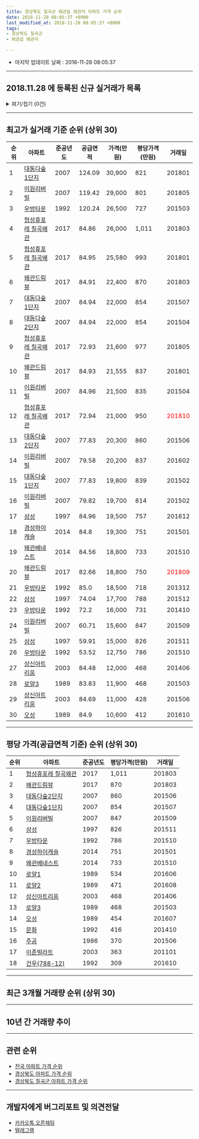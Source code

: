 ```yaml
---
title: 경상북도 칠곡군 왜관읍 왜관리 아파트 가격 순위
date: 2018-11-28 08:05:37 +0900
last_modified_at: 2018-11-28 08:05:37 +0900
tags:
- 경상북도 칠곡군
- 왜관읍 왜관리

---
```


* 마지막 업데이트 날짜 : 2018-11-28 08:05:37

---

## 2018.11.28 에 등록된 신규 실거래가 목록

<details>
<summary>펴기/접기 (0건)</summary>
<div markdown="1">

|아파트|준공년도|공급면적|가격(만원)|평당가격(만원)|거래일|
|---|---|---|---|---|---|
|없음||||||


</div>
</details>

---

## 최고가 실거래 기준 순위 (상위 30)


|순위|아파트|준공년도|공급면적|가격(만원)|평당가격(만원)|거래일|
|---|---|---|---|---|---|---|
|1|[대동다숲1단지](https://search.naver.com/search.naver?query=%EA%B2%BD%EC%83%81%EB%B6%81%EB%8F%84+%EC%B9%A0%EA%B3%A1%EA%B5%B0+%EC%99%9C%EA%B4%80%EC%9D%8D+%EC%99%9C%EA%B4%80%EB%A6%AC+%EB%8C%80%EB%8F%99%EB%8B%A4%EC%88%B21%EB%8B%A8%EC%A7%80)|2007|124.09|30,900|821|201801|
|2|[이원리버빌](https://search.naver.com/search.naver?query=%EA%B2%BD%EC%83%81%EB%B6%81%EB%8F%84+%EC%B9%A0%EA%B3%A1%EA%B5%B0+%EC%99%9C%EA%B4%80%EC%9D%8D+%EC%99%9C%EA%B4%80%EB%A6%AC+%EC%9D%B4%EC%9B%90%EB%A6%AC%EB%B2%84%EB%B9%8C)|2007|119.42|29,000|801|201805|
|3|[우방타운](https://search.naver.com/search.naver?query=%EA%B2%BD%EC%83%81%EB%B6%81%EB%8F%84+%EC%B9%A0%EA%B3%A1%EA%B5%B0+%EC%99%9C%EA%B4%80%EC%9D%8D+%EC%99%9C%EA%B4%80%EB%A6%AC+%EC%9A%B0%EB%B0%A9%ED%83%80%EC%9A%B4)|1992|120.24|26,500|727|201503|
|4|[협성휴포레 칠곡왜관](https://search.naver.com/search.naver?query=%EA%B2%BD%EC%83%81%EB%B6%81%EB%8F%84+%EC%B9%A0%EA%B3%A1%EA%B5%B0+%EC%99%9C%EA%B4%80%EC%9D%8D+%EC%99%9C%EA%B4%80%EB%A6%AC+%ED%98%91%EC%84%B1%ED%9C%B4%ED%8F%AC%EB%A0%88+%EC%B9%A0%EA%B3%A1%EC%99%9C%EA%B4%80)|2017|84.86|26,000|1,011|201803|
|5|[협성휴포레 칠곡왜관](https://search.naver.com/search.naver?query=%EA%B2%BD%EC%83%81%EB%B6%81%EB%8F%84+%EC%B9%A0%EA%B3%A1%EA%B5%B0+%EC%99%9C%EA%B4%80%EC%9D%8D+%EC%99%9C%EA%B4%80%EB%A6%AC+%ED%98%91%EC%84%B1%ED%9C%B4%ED%8F%AC%EB%A0%88+%EC%B9%A0%EA%B3%A1%EC%99%9C%EA%B4%80)|2017|84.95|25,580|993|201801|
|6|[왜관드림뷰](https://search.naver.com/search.naver?query=%EA%B2%BD%EC%83%81%EB%B6%81%EB%8F%84+%EC%B9%A0%EA%B3%A1%EA%B5%B0+%EC%99%9C%EA%B4%80%EC%9D%8D+%EC%99%9C%EA%B4%80%EB%A6%AC+%EC%99%9C%EA%B4%80%EB%93%9C%EB%A6%BC%EB%B7%B0)|2017|84.91|22,400|870|201803|
|7|[대동다숲1단지](https://search.naver.com/search.naver?query=%EA%B2%BD%EC%83%81%EB%B6%81%EB%8F%84+%EC%B9%A0%EA%B3%A1%EA%B5%B0+%EC%99%9C%EA%B4%80%EC%9D%8D+%EC%99%9C%EA%B4%80%EB%A6%AC+%EB%8C%80%EB%8F%99%EB%8B%A4%EC%88%B21%EB%8B%A8%EC%A7%80)|2007|84.94|22,000|854|201507|
|8|[대동다숲2단지](https://search.naver.com/search.naver?query=%EA%B2%BD%EC%83%81%EB%B6%81%EB%8F%84+%EC%B9%A0%EA%B3%A1%EA%B5%B0+%EC%99%9C%EA%B4%80%EC%9D%8D+%EC%99%9C%EA%B4%80%EB%A6%AC+%EB%8C%80%EB%8F%99%EB%8B%A4%EC%88%B22%EB%8B%A8%EC%A7%80)|2007|84.94|22,000|854|201504|
|9|[협성휴포레 칠곡왜관](https://search.naver.com/search.naver?query=%EA%B2%BD%EC%83%81%EB%B6%81%EB%8F%84+%EC%B9%A0%EA%B3%A1%EA%B5%B0+%EC%99%9C%EA%B4%80%EC%9D%8D+%EC%99%9C%EA%B4%80%EB%A6%AC+%ED%98%91%EC%84%B1%ED%9C%B4%ED%8F%AC%EB%A0%88+%EC%B9%A0%EA%B3%A1%EC%99%9C%EA%B4%80)|2017|72.93|21,600|977|201805|
|10|[왜관드림뷰](https://search.naver.com/search.naver?query=%EA%B2%BD%EC%83%81%EB%B6%81%EB%8F%84+%EC%B9%A0%EA%B3%A1%EA%B5%B0+%EC%99%9C%EA%B4%80%EC%9D%8D+%EC%99%9C%EA%B4%80%EB%A6%AC+%EC%99%9C%EA%B4%80%EB%93%9C%EB%A6%BC%EB%B7%B0)|2017|84.93|21,555|837|201801|
|11|[이원리버빌](https://search.naver.com/search.naver?query=%EA%B2%BD%EC%83%81%EB%B6%81%EB%8F%84+%EC%B9%A0%EA%B3%A1%EA%B5%B0+%EC%99%9C%EA%B4%80%EC%9D%8D+%EC%99%9C%EA%B4%80%EB%A6%AC+%EC%9D%B4%EC%9B%90%EB%A6%AC%EB%B2%84%EB%B9%8C)|2007|84.96|21,500|835|201504|
|12|[협성휴포레 칠곡왜관](https://search.naver.com/search.naver?query=%EA%B2%BD%EC%83%81%EB%B6%81%EB%8F%84+%EC%B9%A0%EA%B3%A1%EA%B5%B0+%EC%99%9C%EA%B4%80%EC%9D%8D+%EC%99%9C%EA%B4%80%EB%A6%AC+%ED%98%91%EC%84%B1%ED%9C%B4%ED%8F%AC%EB%A0%88+%EC%B9%A0%EA%B3%A1%EC%99%9C%EA%B4%80)|2017|72.94|21,000|950|<span style="color:red">201810</span>|
|13|[대동다숲2단지](https://search.naver.com/search.naver?query=%EA%B2%BD%EC%83%81%EB%B6%81%EB%8F%84+%EC%B9%A0%EA%B3%A1%EA%B5%B0+%EC%99%9C%EA%B4%80%EC%9D%8D+%EC%99%9C%EA%B4%80%EB%A6%AC+%EB%8C%80%EB%8F%99%EB%8B%A4%EC%88%B22%EB%8B%A8%EC%A7%80)|2007|77.83|20,300|860|201506|
|14|[이원리버빌](https://search.naver.com/search.naver?query=%EA%B2%BD%EC%83%81%EB%B6%81%EB%8F%84+%EC%B9%A0%EA%B3%A1%EA%B5%B0+%EC%99%9C%EA%B4%80%EC%9D%8D+%EC%99%9C%EA%B4%80%EB%A6%AC+%EC%9D%B4%EC%9B%90%EB%A6%AC%EB%B2%84%EB%B9%8C)|2007|79.58|20,200|837|201602|
|15|[대동다숲1단지](https://search.naver.com/search.naver?query=%EA%B2%BD%EC%83%81%EB%B6%81%EB%8F%84+%EC%B9%A0%EA%B3%A1%EA%B5%B0+%EC%99%9C%EA%B4%80%EC%9D%8D+%EC%99%9C%EA%B4%80%EB%A6%AC+%EB%8C%80%EB%8F%99%EB%8B%A4%EC%88%B21%EB%8B%A8%EC%A7%80)|2007|77.83|19,800|839|201502|
|16|[이원리버빌](https://search.naver.com/search.naver?query=%EA%B2%BD%EC%83%81%EB%B6%81%EB%8F%84+%EC%B9%A0%EA%B3%A1%EA%B5%B0+%EC%99%9C%EA%B4%80%EC%9D%8D+%EC%99%9C%EA%B4%80%EB%A6%AC+%EC%9D%B4%EC%9B%90%EB%A6%AC%EB%B2%84%EB%B9%8C)|2007|79.82|19,700|814|201502|
|17|[삼성](https://search.naver.com/search.naver?query=%EA%B2%BD%EC%83%81%EB%B6%81%EB%8F%84+%EC%B9%A0%EA%B3%A1%EA%B5%B0+%EC%99%9C%EA%B4%80%EC%9D%8D+%EC%99%9C%EA%B4%80%EB%A6%AC+%EC%82%BC%EC%84%B1)|1997|84.96|19,500|757|201612|
|18|[경성하이캐슬](https://search.naver.com/search.naver?query=%EA%B2%BD%EC%83%81%EB%B6%81%EB%8F%84+%EC%B9%A0%EA%B3%A1%EA%B5%B0+%EC%99%9C%EA%B4%80%EC%9D%8D+%EC%99%9C%EA%B4%80%EB%A6%AC+%EA%B2%BD%EC%84%B1%ED%95%98%EC%9D%B4%EC%BA%90%EC%8A%AC)|2014|84.8|19,300|751|201501|
|19|[왜관베네스트](https://search.naver.com/search.naver?query=%EA%B2%BD%EC%83%81%EB%B6%81%EB%8F%84+%EC%B9%A0%EA%B3%A1%EA%B5%B0+%EC%99%9C%EA%B4%80%EC%9D%8D+%EC%99%9C%EA%B4%80%EB%A6%AC+%EC%99%9C%EA%B4%80%EB%B2%A0%EB%84%A4%EC%8A%A4%ED%8A%B8)|2014|84.56|18,800|733|201510|
|20|[왜관드림뷰](https://search.naver.com/search.naver?query=%EA%B2%BD%EC%83%81%EB%B6%81%EB%8F%84+%EC%B9%A0%EA%B3%A1%EA%B5%B0+%EC%99%9C%EA%B4%80%EC%9D%8D+%EC%99%9C%EA%B4%80%EB%A6%AC+%EC%99%9C%EA%B4%80%EB%93%9C%EB%A6%BC%EB%B7%B0)|2017|82.66|18,800|750|<span style="color:red">201809</span>|
|21|[우방타운](https://search.naver.com/search.naver?query=%EA%B2%BD%EC%83%81%EB%B6%81%EB%8F%84+%EC%B9%A0%EA%B3%A1%EA%B5%B0+%EC%99%9C%EA%B4%80%EC%9D%8D+%EC%99%9C%EA%B4%80%EB%A6%AC+%EC%9A%B0%EB%B0%A9%ED%83%80%EC%9A%B4)|1992|85.0|18,500|718|201312|
|22|[삼성](https://search.naver.com/search.naver?query=%EA%B2%BD%EC%83%81%EB%B6%81%EB%8F%84+%EC%B9%A0%EA%B3%A1%EA%B5%B0+%EC%99%9C%EA%B4%80%EC%9D%8D+%EC%99%9C%EA%B4%80%EB%A6%AC+%EC%82%BC%EC%84%B1)|1997|74.04|17,700|788|201512|
|23|[우방타운](https://search.naver.com/search.naver?query=%EA%B2%BD%EC%83%81%EB%B6%81%EB%8F%84+%EC%B9%A0%EA%B3%A1%EA%B5%B0+%EC%99%9C%EA%B4%80%EC%9D%8D+%EC%99%9C%EA%B4%80%EB%A6%AC+%EC%9A%B0%EB%B0%A9%ED%83%80%EC%9A%B4)|1992|72.2|16,000|731|201410|
|24|[이원리버빌](https://search.naver.com/search.naver?query=%EA%B2%BD%EC%83%81%EB%B6%81%EB%8F%84+%EC%B9%A0%EA%B3%A1%EA%B5%B0+%EC%99%9C%EA%B4%80%EC%9D%8D+%EC%99%9C%EA%B4%80%EB%A6%AC+%EC%9D%B4%EC%9B%90%EB%A6%AC%EB%B2%84%EB%B9%8C)|2007|60.71|15,600|847|201509|
|25|[삼성](https://search.naver.com/search.naver?query=%EA%B2%BD%EC%83%81%EB%B6%81%EB%8F%84+%EC%B9%A0%EA%B3%A1%EA%B5%B0+%EC%99%9C%EA%B4%80%EC%9D%8D+%EC%99%9C%EA%B4%80%EB%A6%AC+%EC%82%BC%EC%84%B1)|1997|59.91|15,000|826|201511|
|26|[우방타운](https://search.naver.com/search.naver?query=%EA%B2%BD%EC%83%81%EB%B6%81%EB%8F%84+%EC%B9%A0%EA%B3%A1%EA%B5%B0+%EC%99%9C%EA%B4%80%EC%9D%8D+%EC%99%9C%EA%B4%80%EB%A6%AC+%EC%9A%B0%EB%B0%A9%ED%83%80%EC%9A%B4)|1992|53.52|12,750|786|201510|
|27|[상신아트리움](https://search.naver.com/search.naver?query=%EA%B2%BD%EC%83%81%EB%B6%81%EB%8F%84+%EC%B9%A0%EA%B3%A1%EA%B5%B0+%EC%99%9C%EA%B4%80%EC%9D%8D+%EC%99%9C%EA%B4%80%EB%A6%AC+%EC%83%81%EC%8B%A0%EC%95%84%ED%8A%B8%EB%A6%AC%EC%9B%80)|2003|84.48|12,000|468|201406|
|28|[로얄3](https://search.naver.com/search.naver?query=%EA%B2%BD%EC%83%81%EB%B6%81%EB%8F%84+%EC%B9%A0%EA%B3%A1%EA%B5%B0+%EC%99%9C%EA%B4%80%EC%9D%8D+%EC%99%9C%EA%B4%80%EB%A6%AC+%EB%A1%9C%EC%96%843)|1989|83.83|11,900|468|201503|
|29|[상신아트리움](https://search.naver.com/search.naver?query=%EA%B2%BD%EC%83%81%EB%B6%81%EB%8F%84+%EC%B9%A0%EA%B3%A1%EA%B5%B0+%EC%99%9C%EA%B4%80%EC%9D%8D+%EC%99%9C%EA%B4%80%EB%A6%AC+%EC%83%81%EC%8B%A0%EC%95%84%ED%8A%B8%EB%A6%AC%EC%9B%80)|2003|84.69|11,000|428|201506|
|30|[오성](https://search.naver.com/search.naver?query=%EA%B2%BD%EC%83%81%EB%B6%81%EB%8F%84+%EC%B9%A0%EA%B3%A1%EA%B5%B0+%EC%99%9C%EA%B4%80%EC%9D%8D+%EC%99%9C%EA%B4%80%EB%A6%AC+%EC%98%A4%EC%84%B1)|1989|84.9|10,600|412|201610|


---

## 평당 가격(공급면적 기준) 순위 (상위 30)


|순위|아파트|준공년도|평당가격(만원)|거래일|
|---|---|---|---|---|
|1|[협성휴포레 칠곡왜관](https://search.naver.com/search.naver?query=%EA%B2%BD%EC%83%81%EB%B6%81%EB%8F%84+%EC%B9%A0%EA%B3%A1%EA%B5%B0+%EC%99%9C%EA%B4%80%EC%9D%8D+%EC%99%9C%EA%B4%80%EB%A6%AC+%ED%98%91%EC%84%B1%ED%9C%B4%ED%8F%AC%EB%A0%88+%EC%B9%A0%EA%B3%A1%EC%99%9C%EA%B4%80)|2017|1,011|201803|
|2|[왜관드림뷰](https://search.naver.com/search.naver?query=%EA%B2%BD%EC%83%81%EB%B6%81%EB%8F%84+%EC%B9%A0%EA%B3%A1%EA%B5%B0+%EC%99%9C%EA%B4%80%EC%9D%8D+%EC%99%9C%EA%B4%80%EB%A6%AC+%EC%99%9C%EA%B4%80%EB%93%9C%EB%A6%BC%EB%B7%B0)|2017|870|201803|
|3|[대동다숲2단지](https://search.naver.com/search.naver?query=%EA%B2%BD%EC%83%81%EB%B6%81%EB%8F%84+%EC%B9%A0%EA%B3%A1%EA%B5%B0+%EC%99%9C%EA%B4%80%EC%9D%8D+%EC%99%9C%EA%B4%80%EB%A6%AC+%EB%8C%80%EB%8F%99%EB%8B%A4%EC%88%B22%EB%8B%A8%EC%A7%80)|2007|860|201506|
|4|[대동다숲1단지](https://search.naver.com/search.naver?query=%EA%B2%BD%EC%83%81%EB%B6%81%EB%8F%84+%EC%B9%A0%EA%B3%A1%EA%B5%B0+%EC%99%9C%EA%B4%80%EC%9D%8D+%EC%99%9C%EA%B4%80%EB%A6%AC+%EB%8C%80%EB%8F%99%EB%8B%A4%EC%88%B21%EB%8B%A8%EC%A7%80)|2007|854|201507|
|5|[이원리버빌](https://search.naver.com/search.naver?query=%EA%B2%BD%EC%83%81%EB%B6%81%EB%8F%84+%EC%B9%A0%EA%B3%A1%EA%B5%B0+%EC%99%9C%EA%B4%80%EC%9D%8D+%EC%99%9C%EA%B4%80%EB%A6%AC+%EC%9D%B4%EC%9B%90%EB%A6%AC%EB%B2%84%EB%B9%8C)|2007|847|201509|
|6|[삼성](https://search.naver.com/search.naver?query=%EA%B2%BD%EC%83%81%EB%B6%81%EB%8F%84+%EC%B9%A0%EA%B3%A1%EA%B5%B0+%EC%99%9C%EA%B4%80%EC%9D%8D+%EC%99%9C%EA%B4%80%EB%A6%AC+%EC%82%BC%EC%84%B1)|1997|826|201511|
|7|[우방타운](https://search.naver.com/search.naver?query=%EA%B2%BD%EC%83%81%EB%B6%81%EB%8F%84+%EC%B9%A0%EA%B3%A1%EA%B5%B0+%EC%99%9C%EA%B4%80%EC%9D%8D+%EC%99%9C%EA%B4%80%EB%A6%AC+%EC%9A%B0%EB%B0%A9%ED%83%80%EC%9A%B4)|1992|786|201510|
|8|[경성하이캐슬](https://search.naver.com/search.naver?query=%EA%B2%BD%EC%83%81%EB%B6%81%EB%8F%84+%EC%B9%A0%EA%B3%A1%EA%B5%B0+%EC%99%9C%EA%B4%80%EC%9D%8D+%EC%99%9C%EA%B4%80%EB%A6%AC+%EA%B2%BD%EC%84%B1%ED%95%98%EC%9D%B4%EC%BA%90%EC%8A%AC)|2014|751|201501|
|9|[왜관베네스트](https://search.naver.com/search.naver?query=%EA%B2%BD%EC%83%81%EB%B6%81%EB%8F%84+%EC%B9%A0%EA%B3%A1%EA%B5%B0+%EC%99%9C%EA%B4%80%EC%9D%8D+%EC%99%9C%EA%B4%80%EB%A6%AC+%EC%99%9C%EA%B4%80%EB%B2%A0%EB%84%A4%EC%8A%A4%ED%8A%B8)|2014|733|201510|
|10|[로얄1](https://search.naver.com/search.naver?query=%EA%B2%BD%EC%83%81%EB%B6%81%EB%8F%84+%EC%B9%A0%EA%B3%A1%EA%B5%B0+%EC%99%9C%EA%B4%80%EC%9D%8D+%EC%99%9C%EA%B4%80%EB%A6%AC+%EB%A1%9C%EC%96%841)|1989|534|201606|
|11|[로얄2](https://search.naver.com/search.naver?query=%EA%B2%BD%EC%83%81%EB%B6%81%EB%8F%84+%EC%B9%A0%EA%B3%A1%EA%B5%B0+%EC%99%9C%EA%B4%80%EC%9D%8D+%EC%99%9C%EA%B4%80%EB%A6%AC+%EB%A1%9C%EC%96%842)|1989|471|201608|
|12|[상신아트리움](https://search.naver.com/search.naver?query=%EA%B2%BD%EC%83%81%EB%B6%81%EB%8F%84+%EC%B9%A0%EA%B3%A1%EA%B5%B0+%EC%99%9C%EA%B4%80%EC%9D%8D+%EC%99%9C%EA%B4%80%EB%A6%AC+%EC%83%81%EC%8B%A0%EC%95%84%ED%8A%B8%EB%A6%AC%EC%9B%80)|2003|468|201406|
|13|[로얄3](https://search.naver.com/search.naver?query=%EA%B2%BD%EC%83%81%EB%B6%81%EB%8F%84+%EC%B9%A0%EA%B3%A1%EA%B5%B0+%EC%99%9C%EA%B4%80%EC%9D%8D+%EC%99%9C%EA%B4%80%EB%A6%AC+%EB%A1%9C%EC%96%843)|1989|468|201503|
|14|[오성](https://search.naver.com/search.naver?query=%EA%B2%BD%EC%83%81%EB%B6%81%EB%8F%84+%EC%B9%A0%EA%B3%A1%EA%B5%B0+%EC%99%9C%EA%B4%80%EC%9D%8D+%EC%99%9C%EA%B4%80%EB%A6%AC+%EC%98%A4%EC%84%B1)|1989|454|201607|
|15|[문화](https://search.naver.com/search.naver?query=%EA%B2%BD%EC%83%81%EB%B6%81%EB%8F%84+%EC%B9%A0%EA%B3%A1%EA%B5%B0+%EC%99%9C%EA%B4%80%EC%9D%8D+%EC%99%9C%EA%B4%80%EB%A6%AC+%EB%AC%B8%ED%99%94)|1992|416|201410|
|16|[주공](https://search.naver.com/search.naver?query=%EA%B2%BD%EC%83%81%EB%B6%81%EB%8F%84+%EC%B9%A0%EA%B3%A1%EA%B5%B0+%EC%99%9C%EA%B4%80%EC%9D%8D+%EC%99%9C%EA%B4%80%EB%A6%AC+%EC%A3%BC%EA%B3%B5)|1986|370|201506|
|17|[이존빌라트](https://search.naver.com/search.naver?query=%EA%B2%BD%EC%83%81%EB%B6%81%EB%8F%84+%EC%B9%A0%EA%B3%A1%EA%B5%B0+%EC%99%9C%EA%B4%80%EC%9D%8D+%EC%99%9C%EA%B4%80%EB%A6%AC+%EC%9D%B4%EC%A1%B4%EB%B9%8C%EB%9D%BC%ED%8A%B8)|2003|363|201101|
|18|[건우(788-12)](https://search.naver.com/search.naver?query=%EA%B2%BD%EC%83%81%EB%B6%81%EB%8F%84+%EC%B9%A0%EA%B3%A1%EA%B5%B0+%EC%99%9C%EA%B4%80%EC%9D%8D+%EC%99%9C%EA%B4%80%EB%A6%AC+%EA%B1%B4%EC%9A%B0%28788-12%29)|1992|309|201610|


---

## 최근 3개월 거래량 순위 (상위 30)


<div style="width:100%;">
    <canvas id="deal_count_ranking" height="250"></canvas>
</div>


<script>
new Chart(document.getElementById("deal_count_ranking"), {
    type: 'horizontalBar',
    data: {
        labels: ['우방타운', '오성', '대동다숲1단지', '대동다숲2단지', '주공', '협성휴포레 칠곡왜관', '왜관드림뷰', '삼성', '로얄2', '로얄1', '건우(788-12)', '이원리버빌'],
        datasets: [{
            label: '실거래 수',
            data: [7, 4, 4, 4, 3, 3, 3, 1, 1, 1, 1, 1],
            borderColor: "rgba(255, 0, 128, 1)",
            backgroundColor: "rgba(255, 0, 128, 0.5)",
            fill: false,
        }]
    },
    options: {
        responsive: true,
        title: {
            display: true,
            text: '최근 3개월 거래량 순위'
        },
        tooltips: {
            mode: 'index',
            intersect: false,
            callbacks: {
                title: function(tooltipItems, data) {
                    return "실거래 수:";
                },
                label: function(tooltipItem, data) {
                    return data.labels[tooltipItem.index] + ": " + tooltipItem.xLabel;
                }
            }
        },
        hover: {
            mode: 'nearest',
            intersect: true
        },
        scales: {
            xAxes: [{
                display: true,
                scaleLabel: {
                    display: true,
                    labelString: '실거래 수'
                },
                ticks: {
                    suggestedMin: 0,
                }
            }],
            yAxes: [{
                display: true,
                ticks: {
                    autoSkip: false,
                    callback: function(value, index, values) {
                        if (value.length > 15)
                            return value.substr(0, 13) + "...";
                        else
                            return value;
                    }
                },
                scaleLabel: {
                    display: false,
                }
            }]
        }
    }
});

</script>


---

## 10년 간 거래량 추이


<div style="width:100%;">
    <canvas id="deal_progress" height="250"></canvas>
</div>

<script>
new Chart(document.getElementById("deal_progress"), {
    type: 'line',
    data: {
        labels: ['200811','200812','200901','200902','200903','200904','200905','200906','200907','200908','200909','200910','200911','200912','201001','201002','201003','201004','201005','201006','201007','201008','201009','201010','201011','201012','201101','201102','201103','201104','201105','201106','201107','201108','201109','201110','201111','201112','201201','201202','201203','201204','201205','201206','201207','201208','201209','201210','201211','201212','201301','201302','201303','201304','201305','201306','201307','201308','201309','201310','201311','201312','201401','201402','201403','201404','201405','201406','201407','201408','201409','201410','201411','201412','201501','201502','201503','201504','201505','201506','201507','201508','201509','201510','201511','201512','201601','201602','201603','201604','201605','201606','201607','201608','201609','201610','201611','201612','201701','201702','201703','201704','201705','201706','201707','201708','201709','201710','201711','201712','201801','201802','201803','201804','201805','201806','201807','201808','201809','201810','201811'],
        datasets: [{
            label: '실거래 수',
            pointRadius: 1,
            data: [12, 10, 8, 13, 16, 12, 59, 38, 31, 17, 17, 32, 27, 21, 17, 12, 22, 14, 10, 14, 7, 15, 22, 20, 11, 11, 13, 16, 28, 26, 12, 11, 6, 16, 16, 25, 21, 16, 11, 28, 29, 9, 10, 19, 6, 12, 10, 12, 13, 12, 14, 23, 11, 28, 27, 15, 14, 10, 15, 24, 13, 9, 8, 10, 17, 18, 12, 17, 9, 14, 16, 20, 7, 12, 13, 13, 16, 27, 13, 15, 8, 8, 8, 17, 14, 8, 9, 11, 11, 6, 13, 5, 12, 8, 1, 9, 9, 12, 5, 13, 9, 14, 7, 8, 12, 10, 9, 13, 20, 12, 15, 16, 15, 9, 8, 11, 10, 13, 12, 12, 9],
            borderColor: "rgba(255, 201, 14, 1)",
            backgroundColor: "rgba(255, 201, 14, 0.5)",
            fill: true,
        }]
    },
    options: {
        responsive: true,
        title: {
            display: true,
            text: '10년간 거래량 추이'
        },
        tooltips: {
            mode: 'index',
            intersect: false,
        },
        hover: {
            mode: 'nearest',
            intersect: true
        },
        scales: {
            xAxes: [{
                display: true,
                scaleLabel: {
                    display: true,
                    labelString: '년/월'
                }
            }],
            yAxes: [{
                display: true,
                ticks: {
                    suggestedMin: 0,
                },
                scaleLabel: {
                    display: true,
                    labelString: '실거래 수'
                }
            }]
        }
    }
});

</script>


---

## 관련 순위

- [전국 아파트 가격 순위](https://inasie.github.io/apt-ranking/전국)
- [경상북도 아파트 가격 순위](https://inasie.github.io/apt-ranking/경상북도)
- [경상북도 칠곡군 아파트 가격 순위](https://inasie.github.io/apt-ranking/경상북도-칠곡군)


---

## 개발자에게 버그리포트 및 의견전달

- [카카오톡 오픈채팅](https://open.kakao.com/o/gLJUAP4)
- [텔레그램](https://t.me/inasie)

